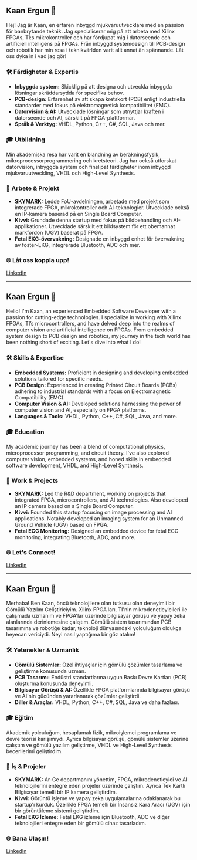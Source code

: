 ## Kaan Ergun 🚀
Hej! Jag är Kaan, en erfaren inbyggd mjukvaruutvecklare med en passion för banbrytande teknik. Jag specialiserar mig på att arbeta med Xilinx FPGAs, TI:s mikrokontroller och har fördjupat mig i datorseende och artificiell intelligens på FPGAs. Från inbyggd systemdesign till PCB-design och robotik har min resa i teknikvärlden varit allt annat än spännande. Låt oss dyka in i vad jag gör!

### 🛠 Färdigheter & Expertis
- **Inbyggda system:** Skicklig på att designa och utveckla inbyggda lösningar skräddarsydda för specifika behov.
- **PCB-design:** Erfarenhet av att skapa kretskort (PCB) enligt industriella standarder med fokus på elektromagnetisk kompatibilitet (EMC).
- **Datorvision & AI:** Utvecklade lösningar som utnyttjar kraften i datorseende och AI, särskilt på FPGA-plattformar.
- **Språk & Verktyg:** VHDL, Python, C++, C#, SQL, Java och mer.

### 🎓 Utbildning
Min akademiska resa har varit en blandning av beräkningsfysik, mikroprocessorprogrammering och kretsteori. Jag har också utforskat datorvision, inbyggda system och finslipat färdigheter inom inbyggd mjukvaruutveckling, VHDL och High-Level Synthesis.

### 💼 Arbete & Projekt
- **SKYMARK:** Ledde FoU-avdelningen, arbetade med projekt som integrerade FPGA, mikrokontroller och AI-teknologier. Utvecklade också en IP-kamera baserad på en Single Board Computer.
- **Kivvi:** Grundade denna startup med fokus på bildbehandling och AI-applikationer. Utvecklade särskilt ett bildsystem för ett obemannat markfordon (UGV) baserat på FPGA.
- **Fetal EKG-övervakning:** Designade en inbyggd enhet för övervakning av foster-EKG, integrerade Bluetooth, ADC och mer.

### 🌐 Låt oss koppla upp!
[LinkedIn](https://www.linkedin.com/in/kaan-ergun/)

---

## Kaan Ergun 🚀
Hello! I'm Kaan, an experienced Embedded Software Developer with a passion for cutting-edge technologies. I specialize in working with Xilinx FPGAs, TI’s microcontrollers, and have delved deep into the realms of computer vision and artificial intelligence on FPGAs. From embedded system design to PCB design and robotics, my journey in the tech world has been nothing short of exciting. Let's dive into what I do!

### 🛠 Skills & Expertise
- **Embedded Systems:** Proficient in designing and developing embedded solutions tailored for specific needs.
- **PCB Design:** Experienced in creating Printed Circuit Boards (PCBs) adhering to industrial standards with a focus on Electromagnetic Compatibility (EMC).
- **Computer Vision & AI:** Developed solutions harnessing the power of computer vision and AI, especially on FPGA platforms.
- **Languages & Tools:** VHDL, Python, C++, C#, SQL, Java, and more.

### 🎓 Education
My academic journey has been a blend of computational physics, microprocessor programming, and circuit theory. I've also explored computer vision, embedded systems, and honed skills in embedded software development, VHDL, and High-Level Synthesis.

### 💼 Work & Projects
- **SKYMARK:** Led the R&D department, working on projects that integrated FPGA, microcontrollers, and AI technologies. Also developed an IP camera based on a Single Board Computer.
- **Kivvi:** Founded this startup focusing on image processing and AI applications. Notably developed an imaging system for an Unmanned Ground Vehicle (UGV) based on FPGA.
- **Fetal ECG Monitoring:** Designed an embedded device for fetal ECG monitoring, integrating Bluetooth, ADC, and more.

### 🌐 Let's Connect!
[LinkedIn](https://www.linkedin.com/in/kaan-ergun/)

---

## Kaan Ergun 🚀
Merhaba! Ben Kaan, öncü teknolojilere olan tutkusu olan deneyimli bir Gömülü Yazılım Geliştiriciyim. Xilinx FPGA'ları, TI'nin mikrodenetleyicileri ile çalışmada uzmanım ve FPGA'lar üzerinde bilgisayar görüşü ve yapay zeka alanlarında derinlemesine çalıştım. Gömülü sistem tasarımından PCB tasarımına ve robotiğe kadar, teknoloji dünyasındaki yolculuğum oldukça heyecan vericiydi. Neyi nasıl yaptığıma bir göz atalım!

### 🛠 Yetenekler & Uzmanlık
- **Gömülü Sistemler:** Özel ihtiyaçlar için gömülü çözümler tasarlama ve geliştirme konusunda uzman.
- **PCB Tasarımı:** Endüstri standartlarına uygun Baskı Devre Kartları (PCB) oluşturma konusunda deneyimli.
- **Bilgisayar Görüşü & AI:** Özellikle FPGA platformlarında bilgisayar görüşü ve AI'nin gücünden yararlanarak çözümler geliştirdi.
- **Diller & Araçlar:** VHDL, Python, C++, C#, SQL, Java ve daha fazlası.

### 🎓 Eğitim
Akademik yolculuğum, hesaplamalı fizik, mikroişlemci programlama ve devre teorisi karışımıydı. Ayrıca bilgisayar görüşü, gömülü sistemler üzerine çalıştım ve gömülü yazılım geliştirme, VHDL ve High-Level Synthesis becerilerimi geliştirdim.

### 💼 İş & Projeler
- **SKYMARK:** Ar-Ge departmanını yönettim, FPGA, mikrodenetleyici ve AI teknolojilerini entegre eden projeler üzerinde çalıştım. Ayrıca Tek Kartlı Bilgisayar temelli bir IP kamera geliştirdim.
- **Kivvi:** Görüntü işleme ve yapay zeka uygulamalarına odaklanarak bu startup'ı kurduk. Özellikle FPGA temelli bir İnsansız Kara Aracı (UGV) için bir görüntüleme sistemi geliştirdim.
- **Fetal EKG İzleme:** Fetal EKG izleme için Bluetooth, ADC ve diğer teknolojileri entegre eden bir gömülü cihaz tasarladım.

### 🌐 Bana Ulaşın!
[LinkedIn](https://www.linkedin.com/in/kaan-ergun/)

